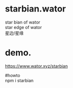# starbian.wator  
star bian of wator  
star edge of wator  
星边/星缘

# demo.  
  https://www.wator.xyz/starbian

#howto  
 npm i starbian
 
